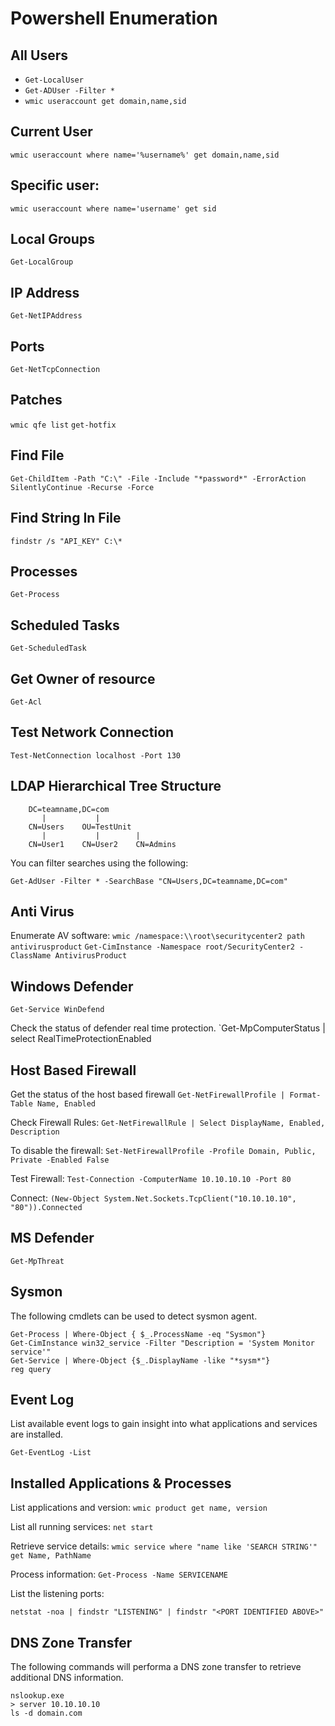 # Powershell Enumeration

## All Users
- `Get-LocalUser`
- `Get-ADUser -Filter *`
- `wmic useraccount get domain,name,sid`

## Current User
`wmic useraccount where name='%username%' get domain,name,sid`

## Specific user:
`wmic useraccount where name='username' get sid`

## Local Groups
`Get-LocalGroup`

## IP Address
`Get-NetIPAddress`

## Ports
`Get-NetTcpConnection`

## Patches
`wmic qfe list`
`get-hotfix`

## Find File
`Get-ChildItem -Path "C:\" -File -Include "*password*" -ErrorAction SilentlyContinue -Recurse -Force`

## Find String In File
`findstr /s "API_KEY" C:\*`

## Processes
`Get-Process`

## Scheduled Tasks
`Get-ScheduledTask`

## Get Owner of resource
`Get-Acl`

## Test Network Connection
`Test-NetConnection localhost -Port 130`

## LDAP Hierarchical Tree Structure
```
    DC=teamname,DC=com
       |           |
    CN=Users    OU=TestUnit
       |           |        |
    CN=User1    CN=User2    CN=Admins
```
You can filter searches using the following:

`Get-AdUser -Filter * -SearchBase "CN=Users,DC=teamname,DC=com"`

## Anti Virus
Enumerate AV software:
`wmic /namespace:\\root\securitycenter2 path antivirusproduct`
`Get-CimInstance -Namespace root/SecurityCenter2 -ClassName AntivirusProduct`

## Windows Defender
`Get-Service WinDefend`

Check the status of defender real time protection.
`Get-MpComputerStatus | select RealTimeProtectionEnabled

## Host Based Firewall
Get the status of the host based firewall
`Get-NetFirewallProfile | Format-Table Name, Enabled`

Check Firewall Rules:
`Get-NetFirewallRule | Select DisplayName, Enabled, Description`

To disable the firewall:
`Set-NetFirewallProfile -Profile Domain, Public, Private -Enabled False`

Test Firewall:
`Test-Connection -ComputerName 10.10.10.10 -Port 80`

Connect:
`(New-Object System.Net.Sockets.TcpClient("10.10.10.10", "80")).Connected`

## MS Defender
`Get-MpThreat`

## Sysmon
The following cmdlets can be used to detect sysmon agent.

```
Get-Process | Where-Object { $_.ProcessName -eq "Sysmon"}
Get-CimInstance win32_service -Filter "Description = 'System Monitor service'"
Get-Service | Where-Object {$_.DisplayName -like "*sysm*"}
reg query
```

## Event Log
List available event logs to gain insight into what applications and services are installed.

`Get-EventLog -List`

## Installed Applications & Processes

List applications and version:
`wmic product get name, version`

List all running services:
`net start`

Retrieve service details:
`wmic service where "name like 'SEARCH STRING'" get Name, PathName`

Process information:
`Get-Process -Name SERVICENAME`

List the listening ports:
```
netstat -noa | findstr "LISTENING" | findstr "<PORT IDENTIFIED ABOVE>"
```

## DNS Zone Transfer
The following commands will performa a DNS zone transfer to retrieve additional DNS information.

```
nslookup.exe
> server 10.10.10.10
ls -d domain.com
```


